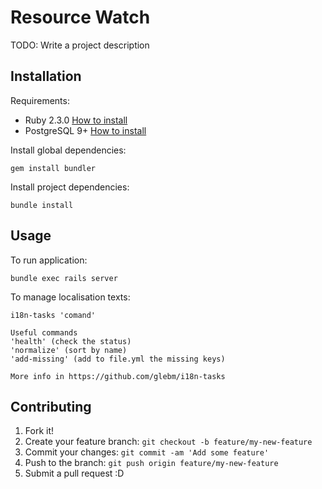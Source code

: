 # Resource Watch

TODO: Write a project description

## Installation

Requirements:

* Ruby 2.3.0 [How to install](https://gorails.com/setup/osx/10.10-yosemite)
* PostgreSQL 9+ [How to install](http://exponential.io/blog/2015/02/21/install-postgresql-on-mac-os-x-via-brew/)

Install global dependencies:

    gem install bundler

Install project dependencies:

    bundle install

## Usage

To run application:

    bundle exec rails server

To manage localisation texts:

    i18n-tasks 'comand'

    Useful commands
    'health' (check the status)
    'normalize' (sort by name)
    'add-missing' (add to file.yml the missing keys)

    More info in https://github.com/glebm/i18n-tasks


## Contributing

1. Fork it!
2. Create your feature branch: `git checkout -b feature/my-new-feature`
3. Commit your changes: `git commit -am 'Add some feature'`
4. Push to the branch: `git push origin feature/my-new-feature`
5. Submit a pull request :D
